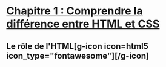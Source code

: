 # [Chapitre 1 : Comprendre la différence entre HTML et CSS](https://openclassrooms.com/fr/courses/1603881-creez-votre-site-web-avec-html5-et-css3/8061257-comprenez-la-difference-entre-html-et-css)

## Le rôle de l'HTML[g-icon icon=html5 icon_type="fontawesome"][/g-icon]